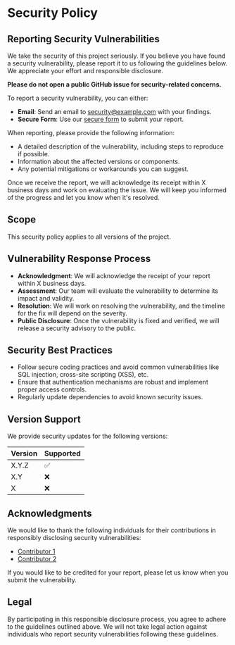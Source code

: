 # Security Policy

## Reporting Security Vulnerabilities

We take the security of this project seriously. If you believe you have found a security vulnerability, please report it to us following the guidelines below. We appreciate your effort and responsible disclosure.

**Please do not open a public GitHub issue for security-related concerns.**

To report a security vulnerability, you can either:

- **Email**: Send an email to [security@example.com](mailto:security@example.com) with your findings.
- **Secure Form**: Use our [secure form](https://example.com/security/report) to submit your report.

When reporting, please provide the following information:

- A detailed description of the vulnerability, including steps to reproduce if possible.
- Information about the affected versions or components.
- Any potential mitigations or workarounds you can suggest.

Once we receive the report, we will acknowledge its receipt within X business days and work on evaluating the issue. We will keep you informed of the progress and let you know when it's resolved.

## Scope

This security policy applies to all versions of the project.

## Vulnerability Response Process

- **Acknowledgment**: We will acknowledge the receipt of your report within X business days.
- **Assessment**: Our team will evaluate the vulnerability to determine its impact and validity.
- **Resolution**: We will work on resolving the vulnerability, and the timeline for the fix will depend on the severity.
- **Public Disclosure**: Once the vulnerability is fixed and verified, we will release a security advisory to the public.

## Security Best Practices

- Follow secure coding practices and avoid common vulnerabilities like SQL injection, cross-site scripting (XSS), etc.
- Ensure that authentication mechanisms are robust and implement proper access controls.
- Regularly update dependencies to avoid known security issues.

## Version Support

We provide security updates for the following versions:

| Version | Supported          |
| ------- | ------------------ |
| X.Y.Z   | :white_check_mark: |
| X.Y     | :x:                |
| X       | :x:                |

## Acknowledgments

We would like to thank the following individuals for their contributions in responsibly disclosing security vulnerabilities:

- [Contributor 1](https://github.com/contributor1)
- [Contributor 2](https://github.com/contributor2)

If you would like to be credited for your report, please let us know when you submit the vulnerability.

## Legal

By participating in this responsible disclosure process, you agree to adhere to the guidelines outlined above. We will not take legal action against individuals who report security vulnerabilities following these guidelines.
